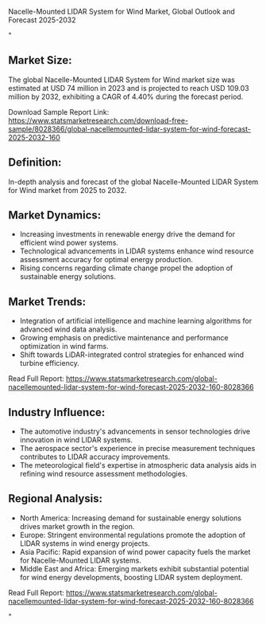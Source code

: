 Nacelle-Mounted LIDAR System for Wind Market, Global Outlook and Forecast 2025-2032

"<html>
<h2>Market Size:</h2>
<p>The global Nacelle-Mounted LIDAR System for Wind market size was estimated at USD 74 million in 2023 and is projected to reach USD 109.03 million by 2032, exhibiting a CAGR of 4.40% during the forecast period.</p>
<p>Download Sample Report Link: <a href='https://www.statsmarketresearch.com/download-free-sample/8028366/global-nacellemounted-lidar-system-for-wind-forecast-2025-2032-160'>https://www.statsmarketresearch.com/download-free-sample/8028366/global-nacellemounted-lidar-system-for-wind-forecast-2025-2032-160</a></p>

<h2>Definition:</h2>
<p>In-depth analysis and forecast of the global Nacelle-Mounted LIDAR System for Wind market from 2025 to 2032.</p>

<h2>Market Dynamics:</h2>
<ul>
<li>Increasing investments in renewable energy drive the demand for efficient wind power systems.</li>
<li>Technological advancements in LIDAR systems enhance wind resource assessment accuracy for optimal energy production.</li>
<li>Rising concerns regarding climate change propel the adoption of sustainable energy solutions.</li>
</ul>

<h2>Market Trends:</h2>
<ul>
<li>Integration of artificial intelligence and machine learning algorithms for advanced wind data analysis.</li>
<li>Growing emphasis on predictive maintenance and performance optimization in wind farms.</li>
<li>Shift towards LiDAR-integrated control strategies for enhanced wind turbine efficiency.</li>
</ul>
<p>Read Full Report: <a href='https://www.statsmarketresearch.com/global-nacellemounted-lidar-system-for-wind-forecast-2025-2032-160-8028366'>https://www.statsmarketresearch.com/global-nacellemounted-lidar-system-for-wind-forecast-2025-2032-160-8028366</a></p>

<h2>Industry Influence:</h2>
<ul>
<li>The automotive industry's advancements in sensor technologies drive innovation in wind LIDAR systems.</li>
<li>The aerospace sector's experience in precise measurement techniques contributes to LIDAR accuracy improvements.</li>
<li>The meteorological field's expertise in atmospheric data analysis aids in refining wind resource assessment methodologies.</li>
</ul>

<h2>Regional Analysis:</h2>
<ul>
<li>North America: Increasing demand for sustainable energy solutions drives market growth in the region.</li>
<li>Europe: Stringent environmental regulations promote the adoption of LIDAR systems in wind energy projects.</li>
<li>Asia Pacific: Rapid expansion of wind power capacity fuels the market for Nacelle-Mounted LIDAR systems.</li>
<li>Middle East and Africa: Emerging markets exhibit substantial potential for wind energy developments, boosting LIDAR system deployment.</li>
</ul>
<p>Read Full Report: <a href='https://www.statsmarketresearch.com/global-nacellemounted-lidar-system-for-wind-forecast-2025-2032-160-8028366'>https://www.statsmarketresearch.com/global-nacellemounted-lidar-system-for-wind-forecast-2025-2032-160-8028366</a></p>
</html>"
